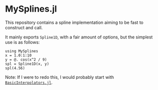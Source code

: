 # MySplines.jl

This repository contains a spline implementation aiming to be fast to construct and call.

It mainly exports `Spline1D`, with a fair amount of options, but the simplest
use is as follows:
```
using MySplines
x = 1.0:1:10
y = @. cos(x^2 / 9)
spl = Spline1D(x, y)
spl(4.56)
```

Note: If I were to redo this, I would probably start with
[`BasicInterpolators.jl`](https://github.com/markmbaum/BasicInterpolators.jl).
